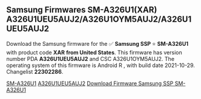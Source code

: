 <h2>Samsung Firmwares SM-A326U1(XAR) A326U1UEU5AUJ2/A326U1OYM5AUJ2/A326U1UEU5AUJ2</h2>
Download the Samsung firmware for the ✅ <strong>Samsung SSP </strong> ⭐ <strong>SM-A326U1</strong> with product code <strong>XAR</strong> <strong> from United States</strong>. This firmware has version number PDA <strong>A326U1UEU5AUJ2</strong> and CSC A326U1OYM5AUJ2. The operating system of this firmware is Android R , with build date 2021-10-29. Changelist <strong>22302286</strong>.


[SM-A326U1](https://samfirm.shop/samsung/model/SM-A326U1)
[A326U1UEU5AUJ2](https://samfirm.shop/samsung/pda/A326U1UEU5AUJ2)
[Download Firmware Samsung SSP SM-A326U1](https://samfirm.shop/samsung/firmware/469595)
